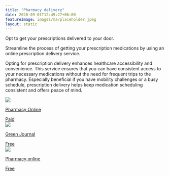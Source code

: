 ```yaml
---
title: "Pharmacy delivery"
date: 2020-09-01T12:49:27+06:00
featureImage: images/ma/placeholder.jpeg
layout: static
---
```


Opt to get your prescriptions delivered to your door.

Streamline the process of getting your prescription medications by using an online prescription delivery service.

Opting for prescription delivery enhances healthcare accessibility and convenience. This service ensures that you can have consistent access to your necessary medications without the need for frequent trips to the pharmacy. Especially beneficial if you have mobility challenges or a busy schedule, prescription delivery helps keep medication scheduling consistent and offers peace of mind.

<a class="ma-link" href="https://www.awin1.com/cread.php?awinmid=35431&awinaffid=1198638&ued=https%3A%2F%2Fwww.pharmacyonline.co.uk%2F"><div class="ma-card ma-card-Health"><div class="ma-icon"><img src ="/images/icon-pound.png"/></div><div class="ma-name"><p>Pharmacy Online</p></div><div class="ma-paid-text"><span>Paid</span></div></div></a><a class="ma-link" href="https://www.greenjournal.co.uk/2022/06/benefits-of-online-prescriptions/"><div class="ma-card ma-card-Health"><div class="ma-icon"><img src ="/images/icon-check.png"/></div><div class="ma-name"><p>Green Journal</p></div><div class="ma-paid-text"><span>Free</span></div></div></a><a class="ma-link" href="https://www.awin1.com/cread.php?awinmid=35431&awinaffid=1198638&ued=https%3A%2F%2Fwww.pharmacyonline.co.uk%2F"><div class="ma-card ma-card-Health"><div class="ma-icon"><img src ="/images/icon-check.png"/></div><div class="ma-name"><p>Pharmacy online</p></div><div class="ma-paid-text"><span>Free</span></div></div></a>  

<br/><br/>






